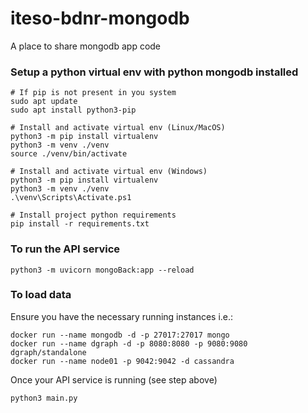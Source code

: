 # iteso-bdnr-mongodb

A place to share mongodb app code

### Setup a python virtual env with python mongodb installed
```
# If pip is not present in you system
sudo apt update
sudo apt install python3-pip

# Install and activate virtual env (Linux/MacOS)
python3 -m pip install virtualenv
python3 -m venv ./venv
source ./venv/bin/activate

# Install and activate virtual env (Windows)
python3 -m pip install virtualenv
python3 -m venv ./venv
.\venv\Scripts\Activate.ps1

# Install project python requirements
pip install -r requirements.txt
```

### To run the API service
```
python3 -m uvicorn mongoBack:app --reload
```

### To load data
Ensure you have the necessary running instances
i.e.:
```
docker run --name mongodb -d -p 27017:27017 mongo
docker run --name dgraph -d -p 8080:8080 -p 9080:9080  dgraph/standalone
docker run --name node01 -p 9042:9042 -d cassandra
```
Once your API service is running (see step above)
```
python3 main.py
```
